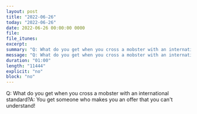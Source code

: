 ```yaml
---
layout: post
title: "2022-06-26"
today: "2022-06-26"
date: 2022-06-26 00:00:00 0000
file:
file_itunes:
excerpt:
summary: "Q: What do you get when you cross a mobster with an international standard?A: You get someone who makes you an offer that you can't understand!"
message: "Q: What do you get when you cross a mobster with an international standard?A: You get someone who makes you an offer that you can't understand!"
duration: "01:00"
length: "11444"
explicit: "no"
block: "no"
---
```

Q: What do you get when you cross a mobster with an international standard?A: You get someone who makes you an offer that you can't understand!

